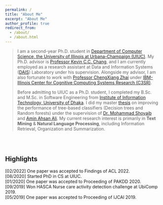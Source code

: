 ```yaml
---
permalink: /
title: "About Me"
excerpt: "About Me"
author_profile: true
redirect_from: 
  - /about/
  - /about.html
---
```


> I am a second-year Ph.D. student in [Department of Computer Science, the University of Illinois at Urbana-Champaign (UIUC)](https://cs.illinois.edu/). My Ph.D. advisor is [Professor Kevin C.C. Chang](https://ece.illinois.edu/directory/profile/kcchang), and I am currently employed as a research assistant at Data and Information Systems ([DAIS](https://cs.illinois.edu/research/areas/data-and-information-systems)) Laboratory under his supervision.  Alongside my advisor, I am also fortunate to work with [Professor ChengXiang Zhai](http://czhai.cs.illinois.edu/) under [IBM-Illinois Center for Cognitive Computing Systems Research (C3SR)](https://www.c3sr.com/). 
> 
> Before admitting to UIUC as a Ph.D. student, I completed my B.Sc. and M.Sc. in Software Engineering from [Institute of Information Technology, University of Dhaka](https://www.du.ac.bd/body/IIT). I did my master [thesis](https://www.researchgate.net/publication/357158890_An_Evidential_Inter-node_Hellinger_Distance_based_Tree_Classifier) on improving the performance of tree-based classifiers (Decision trees and Random forests) under the supervision of [Dr. Mohammad Shoyaib](http://www.iit.du.ac.bd/about_iit/individual_teacher/48) and [Amin Ahsan Ali](http://www.cse.iub.edu.bd/faculties/53). My current research interest is primarily in **Text Mining** & **Natural Language Processing**, including Information Retrieval, Organization and Summarization.


<br />
<br />

## Highlights
[02/2022] One paper was accepted to Findings of ACL 2022.  
[08/2020] Started PhD in CS at UIUC.  
[01/2020] One paper was accepted to Proceeding of PAKDD 2020.  
[09/2019] Won HASCA Nurse care activity detection challenge at UbiComp 2019.  
[05/2019] One paper was accepted to Proceeding of IJCAI 2019.
